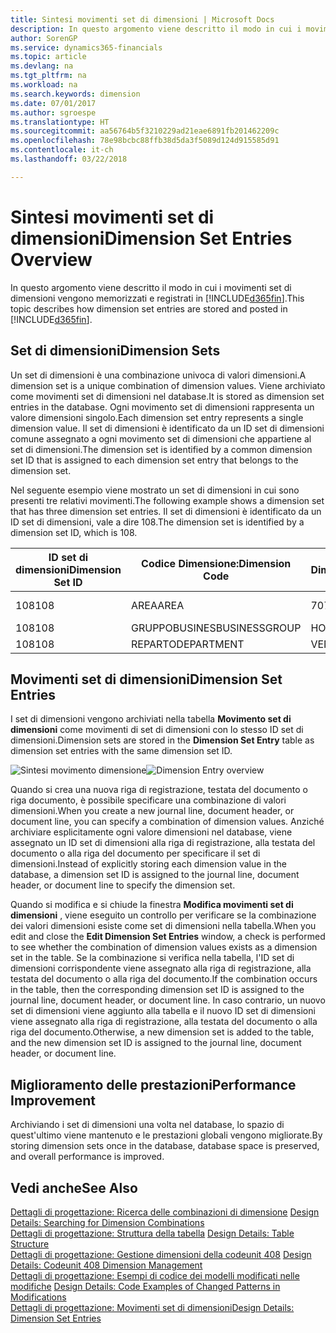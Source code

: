 ```yaml
---
title: Sintesi movimenti set di dimensioni | Microsoft Docs
description: In questo argomento viene descritto il modo in cui i movimenti set di dimensioni vengono memorizzati e registrati in Dynamcis 365.
author: SorenGP
ms.service: dynamics365-financials
ms.topic: article
ms.devlang: na
ms.tgt_pltfrm: na
ms.workload: na
ms.search.keywords: dimension
ms.date: 07/01/2017
ms.author: sgroespe
ms.translationtype: HT
ms.sourcegitcommit: aa56764b5f3210229ad21eae6891fb201462209c
ms.openlocfilehash: 78e98bcbc88ffb38d5da3f5089d124d915585d91
ms.contentlocale: it-ch
ms.lasthandoff: 03/22/2018

---
```

# <a name="dimension-set-entries-overview"></a><span data-ttu-id="42ddd-103">Sintesi movimenti set di dimensioni</span><span class="sxs-lookup"><span data-stu-id="42ddd-103">Dimension Set Entries Overview</span></span>
<span data-ttu-id="42ddd-104">In questo argomento viene descritto il modo in cui i movimenti set di dimensioni vengono memorizzati e registrati in [!INCLUDE[d365fin](includes/d365fin_md.md)].</span><span class="sxs-lookup"><span data-stu-id="42ddd-104">This topic describes how dimension set entries are stored and posted in [!INCLUDE[d365fin](includes/d365fin_md.md)].</span></span>  
  
## <a name="dimension-sets"></a><span data-ttu-id="42ddd-105">Set di dimensioni</span><span class="sxs-lookup"><span data-stu-id="42ddd-105">Dimension Sets</span></span>  
<span data-ttu-id="42ddd-106">Un set di dimensioni è una combinazione univoca di valori dimensioni.</span><span class="sxs-lookup"><span data-stu-id="42ddd-106">A dimension set is a unique combination of dimension values.</span></span> <span data-ttu-id="42ddd-107">Viene archiviato come movimenti set di dimensioni nel database.</span><span class="sxs-lookup"><span data-stu-id="42ddd-107">It is stored as dimension set entries in the database.</span></span> <span data-ttu-id="42ddd-108">Ogni movimento set di dimensioni rappresenta un valore dimensioni singolo.</span><span class="sxs-lookup"><span data-stu-id="42ddd-108">Each dimension set entry represents a single dimension value.</span></span> <span data-ttu-id="42ddd-109">Il set di dimensioni è identificato da un ID set di dimensioni comune assegnato a ogni movimento set di dimensioni che appartiene al set di dimensioni.</span><span class="sxs-lookup"><span data-stu-id="42ddd-109">The dimension set is identified by a common dimension set ID that is assigned to each dimension set entry that belongs to the dimension set.</span></span>  
  
<span data-ttu-id="42ddd-110">Nel seguente esempio viene mostrato un set di dimensioni in cui sono presenti tre relativi movimenti.</span><span class="sxs-lookup"><span data-stu-id="42ddd-110">The following example shows a dimension set that has three dimension set entries.</span></span> <span data-ttu-id="42ddd-111">Il set di dimensioni è identificato da un ID set di dimensioni, vale a dire 108.</span><span class="sxs-lookup"><span data-stu-id="42ddd-111">The dimension set is identified by a dimension set ID, which is 108.</span></span>  
  
|<span data-ttu-id="42ddd-112">ID set di dimensioni</span><span class="sxs-lookup"><span data-stu-id="42ddd-112">Dimension Set ID</span></span>|<span data-ttu-id="42ddd-113">Codice Dimensione:</span><span class="sxs-lookup"><span data-stu-id="42ddd-113">Dimension Code</span></span>|<span data-ttu-id="42ddd-114">Codice Valore Dimensioni:</span><span class="sxs-lookup"><span data-stu-id="42ddd-114">Dimension Value Code</span></span>|<span data-ttu-id="42ddd-115">Nome valore dimensioni</span><span class="sxs-lookup"><span data-stu-id="42ddd-115">Dimension Value Name</span></span>|  
|----------------------|--------------------|--------------------------|--------------------------|  
|<span data-ttu-id="42ddd-116">108</span><span class="sxs-lookup"><span data-stu-id="42ddd-116">108</span></span>|<span data-ttu-id="42ddd-117">AREA</span><span class="sxs-lookup"><span data-stu-id="42ddd-117">AREA</span></span>|<span data-ttu-id="42ddd-118">70</span><span class="sxs-lookup"><span data-stu-id="42ddd-118">70</span></span>|<span data-ttu-id="42ddd-119">Nord America</span><span class="sxs-lookup"><span data-stu-id="42ddd-119">America North</span></span>|  
|<span data-ttu-id="42ddd-120">108</span><span class="sxs-lookup"><span data-stu-id="42ddd-120">108</span></span>|<span data-ttu-id="42ddd-121">GRUPPOBUSINES</span><span class="sxs-lookup"><span data-stu-id="42ddd-121">BUSINESSGROUP</span></span>|<span data-ttu-id="42ddd-122">HOME</span><span class="sxs-lookup"><span data-stu-id="42ddd-122">HOME</span></span>|<span data-ttu-id="42ddd-123">Home</span><span class="sxs-lookup"><span data-stu-id="42ddd-123">Home</span></span>|  
|<span data-ttu-id="42ddd-124">108</span><span class="sxs-lookup"><span data-stu-id="42ddd-124">108</span></span>|<span data-ttu-id="42ddd-125">REPARTO</span><span class="sxs-lookup"><span data-stu-id="42ddd-125">DEPARTMENT</span></span>|<span data-ttu-id="42ddd-126">VENDITE</span><span class="sxs-lookup"><span data-stu-id="42ddd-126">SALES</span></span>|<span data-ttu-id="42ddd-127">Vendite</span><span class="sxs-lookup"><span data-stu-id="42ddd-127">Sales</span></span>|  
  
## <a name="dimension-set-entries"></a><span data-ttu-id="42ddd-128">Movimenti set di dimensioni</span><span class="sxs-lookup"><span data-stu-id="42ddd-128">Dimension Set Entries</span></span>  
<span data-ttu-id="42ddd-129">I set di dimensioni vengono archiviati nella tabella **Movimento set di dimensioni** come movimenti di set di dimensioni con lo stesso ID set di dimensioni.</span><span class="sxs-lookup"><span data-stu-id="42ddd-129">Dimension sets are stored in the **Dimension Set Entry** table as dimension set entries with the same dimension set ID.</span></span>  
  
<span data-ttu-id="42ddd-130">![Sintesi movimento dimensione](media/dimensionentrynav7.png "DimensionEntryNAV7")</span><span class="sxs-lookup"><span data-stu-id="42ddd-130">![Dimension Entry overview](media/dimensionentrynav7.png "DimensionEntryNAV7")</span></span>  
  
<span data-ttu-id="42ddd-131">Quando si crea una nuova riga di registrazione, testata del documento o riga documento, è possibile specificare una combinazione di valori dimensioni.</span><span class="sxs-lookup"><span data-stu-id="42ddd-131">When you create a new journal line, document header, or document line, you can specify a combination of dimension values.</span></span> <span data-ttu-id="42ddd-132">Anziché archiviare esplicitamente ogni valore dimensioni nel database, viene assegnato un ID set di dimensioni alla riga di registrazione, alla testata del documento o alla riga del documento per specificare il set di dimensioni.</span><span class="sxs-lookup"><span data-stu-id="42ddd-132">Instead of explicitly storing each dimension value in the database, a dimension set ID is assigned to the journal line, document header, or document line to specify the dimension set.</span></span>  
  
<span data-ttu-id="42ddd-133">Quando si modifica e si chiude la finestra **Modifica movimenti set di dimensioni** , viene eseguito un controllo per verificare se la combinazione dei valori dimensioni esiste come set di dimensioni nella tabella.</span><span class="sxs-lookup"><span data-stu-id="42ddd-133">When you edit and close the **Edit Dimension Set Entries** window, a check is performed to see whether the combination of dimension values exists as a dimension set in the table.</span></span> <span data-ttu-id="42ddd-134">Se la combinazione si verifica nella tabella, l'ID set di dimensioni corrispondente viene assegnato alla riga di registrazione, alla testata del documento o alla riga del documento.</span><span class="sxs-lookup"><span data-stu-id="42ddd-134">If the combination occurs in the table, then the corresponding dimension set ID is assigned to the journal line, document header, or document line.</span></span> <span data-ttu-id="42ddd-135">In caso contrario, un nuovo set di dimensioni viene aggiunto alla tabella e il nuovo ID set di dimensioni viene assegnato alla riga di registrazione, alla testata del documento o alla riga del documento.</span><span class="sxs-lookup"><span data-stu-id="42ddd-135">Otherwise, a new dimension set is added to the table, and the new dimension set ID is assigned to the journal line, document header, or document line.</span></span>  
  
## <a name="performance-improvement"></a><span data-ttu-id="42ddd-136">Miglioramento delle prestazioni</span><span class="sxs-lookup"><span data-stu-id="42ddd-136">Performance Improvement</span></span>  
<span data-ttu-id="42ddd-137">Archiviando i set di dimensioni una volta nel database, lo spazio di quest'ultimo viene mantenuto e le prestazioni globali vengono migliorate.</span><span class="sxs-lookup"><span data-stu-id="42ddd-137">By storing dimension sets once in the database, database space is preserved, and overall performance is improved.</span></span>  
  
## <a name="see-also"></a><span data-ttu-id="42ddd-138">Vedi anche</span><span class="sxs-lookup"><span data-stu-id="42ddd-138">See Also</span></span>  
<span data-ttu-id="42ddd-139">[Dettagli di progettazione: Ricerca delle combinazioni di dimensione](design-details-searching-for-dimension-combinations.md) </span><span class="sxs-lookup"><span data-stu-id="42ddd-139">[Design Details: Searching for Dimension Combinations](design-details-searching-for-dimension-combinations.md) </span></span>  
<span data-ttu-id="42ddd-140">[Dettagli di progettazione: Struttura della tabella](design-details-table-structure.md) </span><span class="sxs-lookup"><span data-stu-id="42ddd-140">[Design Details: Table Structure](design-details-table-structure.md) </span></span>  
<span data-ttu-id="42ddd-141">[Dettagli di progettazione: Gestione dimensioni della codeunit 408](design-details-codeunit-408-dimension-management.md) </span><span class="sxs-lookup"><span data-stu-id="42ddd-141">[Design Details: Codeunit 408 Dimension Management](design-details-codeunit-408-dimension-management.md) </span></span>  
<span data-ttu-id="42ddd-142">[Dettagli di progettazione: Esempi di codice dei modelli modificati nelle modifiche](design-details-code-examples-of-changed-patterns-in-modifications.md) </span><span class="sxs-lookup"><span data-stu-id="42ddd-142">[Design Details: Code Examples of Changed Patterns in Modifications](design-details-code-examples-of-changed-patterns-in-modifications.md) </span></span>  
[<span data-ttu-id="42ddd-143">Dettagli di progettazione: Movimenti set di dimensioni</span><span class="sxs-lookup"><span data-stu-id="42ddd-143">Design Details: Dimension Set Entries</span></span>](design-details-dimension-set-entries.md)   

